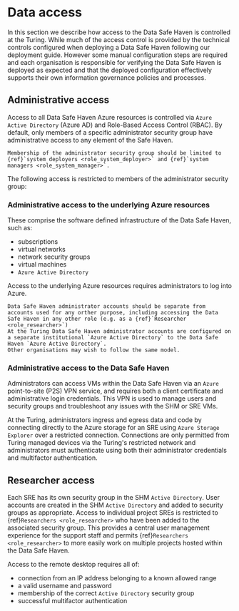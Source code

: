# Data access

In this section we describe how access to the Data Safe Haven is controlled at the Turing.
While much of the access control is provided by the technical controls configured when deploying a Data Safe Haven following our deployment guide.
However some manual configuration steps are required and each organisation is responsible for verifying the Data Safe Haven is deployed as expected and that the deployed configuration effectively supports their own information governance policies and processes.

## Administrative access

Access to all Data Safe Haven Azure resources is controlled via `Azure Active Directory` (Azure AD) and Role-Based Access Control (RBAC).
By default, only members of a specific administrator security group have administrative access to any element of the Safe Haven.

```{important}
Membership of the administrator security group should be limited to {ref}`system deployers <role_system_deployer>` and {ref}`system managers <role_system_manager>`.
```

The following access is restricted to members of the administrator security group:

### Administrative access to the underlying Azure resources

These comprise the software defined infrastructure of the Data Safe Haven, such as:

- subscriptions
- virtual networks
- network security groups
- virtual machines
- `Azure Active Directory`

Access to the underlying Azure resources requires administrators to log into Azure.

```{hint}
Data Safe Haven administrator accounts should be separate from accounts used for any orther purpose, including accessing the Data Safe Haven in any other role (e.g. as a {ref}`Researcher <role_researcher>`)
At the Turing Data Safe Haven administrator accounts are configured on a separate institutional `Azure Active Directory` to the Data Safe Haven `Azure Active Directory`.
Other organisations may wish to follow the same model.
```

### Administrative access to the Data Safe Haven

Administrators can access VMs within the Data Safe Haven via an `Azure` point-to-site (P2S) VPN service, and requires both a client certificate and administrative login credentials.
This VPN is used to manage users and security groups and troubleshoot any issues with the SHM or SRE VMs.

At the Turing, administrators ingress and egress data and code by connecting directly to the Azure storage for an SRE using `Azure Storage Explorer` over a restricted connection.
Connections are only permitted from Turing managed devices via the Turing's restricted network and administrators must authenticate using both their administrator credentials and multifactor authentication.

## Researcher access

Each SRE has its own security group in the SHM `Active Directory`.
User accounts are created in the SHM `Active Directory` and added to security groups as appropriate.
Access to individual project SREs is restricted to {ref}`Researchers <role_researcher>` who have been added to the associated security group.
This provides a central user management experience for the support staff and permits {ref}`Researchers <role_researcher>` to more easily work on multiple projects hosted within the Data Safe Haven.

Access to the remote desktop requires all of:

- connection from an IP address belonging to a known allowed range
- a valid username and password
- membership of the correct `Active Directory` security group
- successful multifactor authentication
